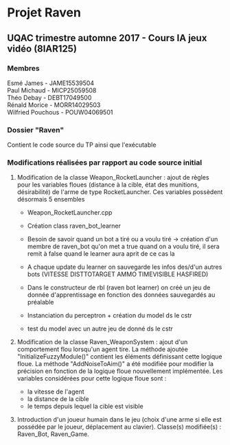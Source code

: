 # Projet Raven
## UQAC trimestre automne 2017 - Cours IA jeux vidéo (8IAR125)

### Membres

Esmé James - JAME15539504
<br/>Paul Michaud - MICP25059508
<br/>Théo Debay - DEBT17049500
<br/>Rénald Morice - MORR14029503
<br/>Wilfried Pouchous - POUW04069501

### Dossier "Raven"

Contient le code source du TP ainsi que l'exécutable


### Modifications réalisées par rapport au code source initial

1) Modification de la classe Weapon_RocketLauncher : ajout de règles pour les variables floues (distance à la cible, état des munitions, désirabilité) de l'arme de type RocketLauncher. Ces variables possèdent désormais 5 ensembles


    * Weapon_RocketLauncher.cpp

    * Création class raven_bot_learner
    * Besoin de savoir quand un bot a tiré ou a voulu tiré -> création d'un membre de raven_bot 
  qu'on met a true quand on a voulu tiré, il sera remit à false quand le learner aura aprit de ce cas la
    * A chaque update du learner on sauvegarde les infos des/d'un autres bots (VITESSE DISTTOTARGET AMMO TIMEVISIBLE HASFIRED)
    * Dans le constructeur de rbl (raven bot learner) on créé un jeu de donnée d'apprentissage en fonction des données sauvegardés au préalable
    * Instanciation du perceptron + création du model ds le cstr
    * test du model avec un autre jeu de donné  ds le cstr

2) Modification de la classe Raven_WeaponSystem  : ajout d'un comportement flou lorsqu'un agent tire. La méthode ajoutée "InitializeFuzzyModule()" contient les éléments définissant cette logique floue. La méthode "AddNoiseToAim()" a été modifiée pour modifier la précision en fonction de la logique floue nouvellement implémentée. Les variables considérées pour cette logique floue sont :

    * la vitesse de l'agent
    * la distance de la cible
    * le temps depuis lequel la cible est visible

3) Introduction d'un joueur humain dans le jeu (choix d'une arme si elle est possédée par le joueur, déplacement au clavier). Classe(s) modifiée(s) : Raven_Bot, Raven_Game.

